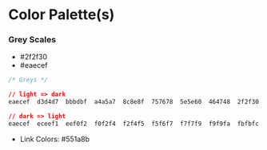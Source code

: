 # Color Palette(s)


### Grey Scales
- #2f2f30
- #eaecef
```css
/* Greys */

// light => dark
eaecef	d3d4d7	bbbdbf	a4a5a7	8c8e8f	757678	5e5e60	464748	2f2f30	171818	000000

// dark => light
eaecef	eceef1	eef0f2	f0f2f4	f2f4f5	f5f6f7	f7f7f9	f9f9fa	fbfbfc	fdfdfd	ffffff
```


- Link Colors: #551a8b
